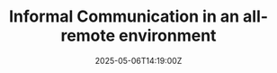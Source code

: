 ---
title: Informal Communication in an all-remote environment
linkTitle: Informal Communication in an all-remote environment
date: '2025-05-06T14:19:00Z'
weight: 1
description: Informal communication is vital in remote work to build trust and combat
  loneliness. GitLab encourages various methods like coffee chats, community impact
  outings, and social calls to foster connections among team members, enhancing collaboration
  and company culture.
draft: false
ref: informal-communication-in-an-all-remote-environment
---